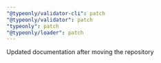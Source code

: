 ```yaml
---
"@typeonly/validator-cli": patch
"@typeonly/validator": patch
"typeonly": patch
"@typeonly/loader": patch
---
```


Updated documentation after moving the repository
